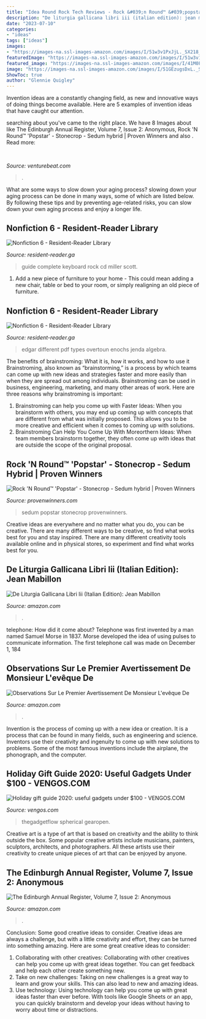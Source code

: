 ```yaml
---
title: "Idea Round Rock Tech Reviews - Rock &#039;n Round™ &#039;popstar&#039;"
description: "De liturgia gallicana libri iii (italian edition): jean mabillon"
date: "2023-07-10"
categories:
- "ideas"
tags: ["ideas"]
images:
- "https://images-na.ssl-images-amazon.com/images/I/51w3v1PxJjL._SX218_BO1,204,203,200_QL40_.jpg"
featuredImage: "https://images-na.ssl-images-amazon.com/images/I/51w3v1PxJjL._SX218_BO1,204,203,200_QL40_.jpg"
featured_image: "https://images-na.ssl-images-amazon.com/images/I/41M0FHfoDaL._SX354_BO1,204,203,200_.jpg"
image: "https://images-na.ssl-images-amazon.com/images/I/51GEzugsDxL._SX373_BO1,204,203,200_.jpg"
ShowToc: true
author: "Glennie Quigley"
---
```



Invention ideas are a constantly changing field, as new and innovative ways of doing things become available. Here are 5 examples of invention ideas that have caught our attention.

	

		
searching about  you've came to the right place. We have 8 Images about  like The Edinburgh Annual Register, Volume 7, Issue 2: Anonymous, Rock &#039;N Round™ &#039;Popstar&#039; - Stonecrop - Sedum hybrid | Proven Winners and also . Read more:
		
    
## 

<img loading=lazy src="https://venturebeat.com/wp-content/uploads/2020/04/superplus-Hills_of_Steel_2_GamePlay.jpg?w=800" onerror="this.onerror=null;this.src='https://tse1.mm.bing.net/th?id=OIP.CIn9d4yIJMVcFRsH4AdGBgHaDt&amp;pid=15.1';" alt="">

_Source: venturebeat.com_

>. 

	

What are some ways to slow down your aging process?
slowing down your aging process can be done in many ways, some of which are listed below. By following these tips and by preventing age-related risks, you can slow down your own aging process and enjoy a longer life.

    
## Nonfiction 6 - Resident-Reader Library

<img loading=lazy src="https://images-na.ssl-images-amazon.com/images/I/51GEzugsDxL._SX373_BO1,204,203,200_.jpg" onerror="this.onerror=null;this.src='https://tse4.mm.bing.net/th?id=OIP.2_ver2nXyw2aOWRd0tKxPQAAAA&amp;pid=15.1';" alt="Nonfiction 6 - Resident-Reader Library">

_Source: resident-reader.ga_

>guide complete keyboard rock cd miller scott. 

	

1. Add a new piece of furniture to your home - This could mean adding a new chair, table or bed to your room, or simply realigning an old piece of furniture.

    
## Nonfiction 6 - Resident-Reader Library

<img loading=lazy src="https://images-na.ssl-images-amazon.com/images/I/41M0FHfoDaL._SX354_BO1,204,203,200_.jpg" onerror="this.onerror=null;this.src='https://tse1.mm.bing.net/th?id=OIP.7-w3dzD_fM1-r9FVz8NdTQAAAA&amp;pid=15.1';" alt="Nonfiction 6 - Resident-Reader Library">

_Source: resident-reader.ga_

>edgar different pdf types overtoun enochs jenda algebra. 

	

The benefits of brainstroming: What it is, how it works, and how to use it
Brainstroming, also known as “brainstorming,” is a process by which teams can come up with new ideas and strategies faster and more easily than when they are spread out among individuals. Brainstroming can be used in business, engineering, marketing, and many other areas of work. Here are three reasons why brainstroming is important: 
1. Brainstroming can help you come up with Faster Ideas: When you brainstorm with others, you may end up coming up with concepts that are different from what was initially proposed. This allows you to be more creative and efficient when it comes to coming up with solutions. 
2. Brainstroming Can Help You Come Up With Moreorthern Ideas: When team members brainstorm together, they often come up with ideas that are outside the scope of the original proposal.

    
## Rock &#039;N Round™ &#039;Popstar&#039; - Stonecrop - Sedum Hybrid | Proven Winners

<img loading=lazy src="https://www.provenwinners.com/sites/provenwinners.com/files/imagecache/low-resolution/ifa_upload/sedum_rock_n_grow_popstar.jpg" onerror="this.onerror=null;this.src='https://tse3.mm.bing.net/th?id=OIP.087xJk6YcvA2lwcHPCYlGgHaHA&amp;pid=15.1';" alt="Rock &#039;N Round™ &#039;Popstar&#039; - Stonecrop - Sedum hybrid | Proven Winners">

_Source: provenwinners.com_

>sedum popstar stonecrop provenwinners. 

	

Creative ideas are everywhere and no matter what you do, you can be creative. There are many different ways to be creative, so find what works best for you and stay inspired. There are many different creativity tools available online and in physical stores, so experiment and find what works best for you.

    
## De Liturgia Gallicana Libri Iii (Italian Edition): Jean Mabillon

<img loading=lazy src="https://images-na.ssl-images-amazon.com/images/I/51nhQ6WpLQL._SX218_BO1,204,203,200_QL40_.jpg" onerror="this.onerror=null;this.src='https://tse4.mm.bing.net/th?id=OIP.nt6_1aJKJjDFUS-cCGLJNwAAAA&amp;pid=15.1';" alt="De Liturgia Gallicana Libri Iii (Italian Edition): Jean Mabillon">

_Source: amazon.com_

>. 

	

telephone: How did it come about?
Telephone was first invented by a man named Samuel Morse in 1837. Morse developed the idea of using pulses to communicate information. The first telephone call was made on December 1, 184
    
## Observations Sur Le Premier Avertissement De Monsieur L&#039;evêque De

<img loading=lazy src="https://images-na.ssl-images-amazon.com/images/I/51w3v1PxJjL._SX218_BO1,204,203,200_QL40_.jpg" onerror="this.onerror=null;this.src='https://tse2.mm.bing.net/th?id=OIP.Px21Qhp1ZLKTVbi66cSvRwAAAA&amp;pid=15.1';" alt="Observations Sur Le Premier Avertissement De Monsieur L&#039;evêque De">

_Source: amazon.com_

>. 

	

Invention is the process of coming up with a new idea or creation. It is a process that can be found in many fields, such as engineering and science. Inventors use their creativity and ingenuity to come up with new solutions to problems. Some of the most famous inventions include the airplane, the phonograph, and the computer.

    
## Holiday Gift Guide 2020: Useful Gadgets Under $100 - VENGOS.COM

<img loading=lazy src="https://thegadgetflow.com/wp-content/uploads/2020/10/Holiday-gift-guide-2020-useful-gadgets-under-100.jpg" onerror="this.onerror=null;this.src='https://tse4.mm.bing.net/th?id=OIP.JZXH7r3MG1XgkN_EmSVM5gHaEK&amp;pid=15.1';" alt="Holiday gift guide 2020: useful gadgets under $100 - VENGOS.COM">

_Source: vengos.com_

>thegadgetflow spherical gearopen. 

	

Creative art is a type of art that is based on creativity and the ability to think outside the box. Some popular creative artists include musicians, painters, sculptors, architects, and photographers. All these artists use their creativity to create unique pieces of art that can be enjoyed by anyone.

    
## The Edinburgh Annual Register, Volume 7, Issue 2: Anonymous

<img loading=lazy src="https://images-na.ssl-images-amazon.com/images/I/51bnefOPSYL._SX218_BO1,204,203,200_QL40_.jpg" onerror="this.onerror=null;this.src='https://tse2.mm.bing.net/th?id=OIP.A9WOqL6gPh3TfePqb61YkgAAAA&amp;pid=15.1';" alt="The Edinburgh Annual Register, Volume 7, Issue 2: Anonymous">

_Source: amazon.com_

>. 

	

Conclusion: Some good creative ideas to consider.
Creative ideas are always a challenge, but with a little creativity and effort, they can be turned into something amazing. Here are some great creative ideas to consider: 
1. Collaborating with other creatives: Collaborating with other creatives can help you come up with great ideas together. You can get feedback and help each other create something new. 
2. Take on new challenges: Taking on new challenges is a great way to learn and grow your skills. This can also lead to new and amazing ideas. 
3. Use technology: Using technology can help you come up with great ideas faster than ever before. With tools like Google Sheets or an app, you can quickly brainstorm and develop your ideas without having to worry about time or distractions.

